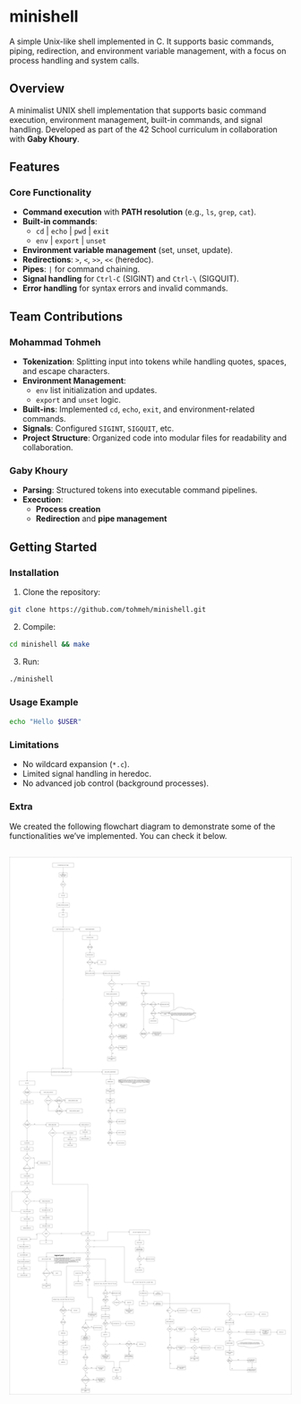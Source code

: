 # minishell  
A simple Unix-like shell implemented in C. It supports basic commands, piping, redirection, and environment variable management, with a focus on process handling and system calls.

## Overview  
A minimalist UNIX shell implementation that supports basic command execution, environment management, built-in commands, and signal handling. Developed as part of the 42 School curriculum in collaboration with **Gaby Khoury**.  

## Features  

### Core Functionality  
- **Command execution** with **PATH resolution** (e.g., `ls`, `grep`, `cat`).  
- **Built-in commands**:  
  - `cd` | `echo` | `pwd` | `exit`  
  - `env` | `export` | `unset`  
- **Environment variable management** (set, unset, update).  
- **Redirections**: `>`, `<`, `>>`, `<<` (heredoc).  
- **Pipes**: `|` for command chaining.  
- **Signal handling** for `Ctrl-C` (SIGINT) and `Ctrl-\` (SIGQUIT).  
- **Error handling** for syntax errors and invalid commands.  

## Team Contributions  

### **Mohammad Tohmeh**  
- **Tokenization**: Splitting input into tokens while handling quotes, spaces, and escape characters.  
- **Environment Management**:  
  - `env` list initialization and updates.  
  - `export` and `unset` logic.  
- **Built-ins**: Implemented `cd`, `echo`, `exit`, and environment-related commands.  
- **Signals**: Configured `SIGINT`, `SIGQUIT`, etc.  
- **Project Structure**: Organized code into modular files for readability and collaboration.  

### **Gaby Khoury**  
- **Parsing**: Structured tokens into executable command pipelines.  
- **Execution**:  
  - **Process creation**  
  - **Redirection** and **pipe management**  

## Getting Started  

### Installation  
1. Clone the repository:  
```bash  
git clone https://github.com/tohmeh/minishell.git
```
2. Compile:  
```bash
cd minishell && make
```
3. Run:  
```bash
./minishell
```

### Usage Example  
```bash
echo "Hello $USER"
```

### Limitations  
- No wildcard expansion (`*.c`).  
- Limited signal handling in heredoc.  
- No advanced job control (background processes).  

### Extra  
We created the following flowchart diagram to demonstrate some of the functionalities we’ve implemented. You can check it below.  

![alt text](minishell.drawio.png)
---
